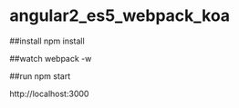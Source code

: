 # angular2_es5_webpack_koa

##install
npm install

##watch
webpack -w

##run
npm start

http://localhost:3000
